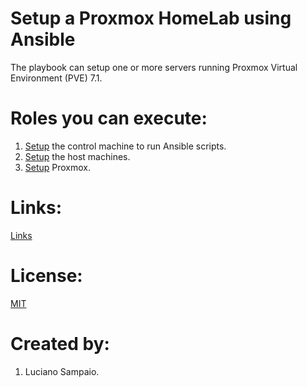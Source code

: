 # Setup a Proxmox HomeLab using Ansible

The playbook can setup one or more servers running Proxmox Virtual Environment (PVE) 7.1.

# Roles you can execute:
1. [Setup](roles/01-setup-control-machine/README.md) the control machine to run Ansible scripts.
1. [Setup](roles/02-setup-host-machines/README.md) the host machines.
1. [Setup](roles/03-setup-proxmox/README.md) Proxmox.

# Links:

[Links](links.md "Links")

# License:

[MIT](LICENSE "MIT License")

# Created by: 

1. Luciano Sampaio.
